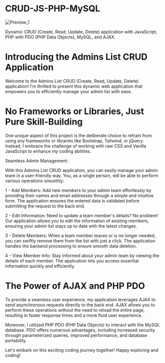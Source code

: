 # CRUD-JS-PHP-MySQL

![Preview_1](https://github.com/CH-Walid/CRUD-JS-PHP-MySQL/assets/75185278/e6c69ad6-19b4-4d96-9565-2f2191bb312c)

Dynamic CRUD (Create, Read, Update, Delete) application with JavaScript, PHP with PDO (PHP Data Objects), MySQL, and AJAX.

# Introducing the Admins List CRUD Application
Welcome to the Admins List CRUD (Create, Read, Update, Delete) application! I'm thrilled to present this dynamic web application that empowers you to efficiently manage your admin list with ease.

# No Frameworks or Libraries, Just Pure Skill-Building
One unique aspect of this project is the deliberate choice to refrain from using any frameworks or libraries like Bootstrap, Tailwind, or jQuery. Instead, I embrace the challenge of working with raw CSS and Vanilla JavaScript to enhance my coding abilities.

Seamless Admin Management:

With this Admins List CRUD application, you can easily manage your admin team in a user-friendly way. You, as a single person, will be able to perform various operations smoothly:

1 - Add Members: Add new members to your admin team effortlessly by providing their names and email addresses through a simple and intuitive form. The application ensures the entered data is validated before submitting the request to the back end.

2 - Edit Information: Need to update a team member's details? No problem! Our application allows you to edit the information of existing members, ensuring your admin list stays up to date with the latest changes.

3 - Delete Members: When a team member leaves or is no longer needed, you can swiftly remove them from the list with just a click. The application handles the backend processing to ensure smooth data deletion.

4 - View Member Info: Stay informed about your admin team by viewing the details of each member. The application lets you access essential information quickly and efficiently.

# The Power of AJAX and PHP PDO

To provide a seamless user experience, my application leverages AJAX to send asynchronous requests directly to the back end. AJAX allows you to perform these operations without the need to reload the entire page, resulting in faster response times and a more fluid user experience.

Moreover, I utilized PHP PDO (PHP Data Objects) to interact with the MySQL database. PDO offers numerous advantages, including increased security through parameterized queries, improved performance, and database portability.

Let's embark on this exciting coding journey together! Happy exploring and coding!


